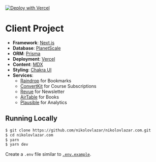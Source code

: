 [![Deploy with Vercel](https://vercel.com/button)](https://vercel.com/new/git/external?repository-url=https://github.com/nikolovlazar/nikolovlazar.com)

# Client Project

- **Framework**: [Next.js](https://nextjs.org/)
- **Database**: [PlanetScale](https://planetscale.com)
- **ORM**: [Prisma](https://prisma.io/)
- **Deployment**: [Vercel](https://vercel.com)
- **Content**: [MDX](https://github.com/mdx-js/mdx)
- **Styling**: [Chakra UI](https://chakra-ui.com/)
- **Services**:
  - [Raindrop](https://raindrop.io/) for Bookmarks
  - [ConvertKit](https://convertkit.com/) for Course Subscriptions
  - [Revue](https://www.getrevue.co/) for Newsletter
  - [AirTable](https://airtable.com/) for Books
  - [Plausible](https://plausible.io/) for Analytics

## Running Locally

```bash
$ git clone https://github.com/nikolovlazar/nikolovlazar.com.git
$ cd nikolovlazar.com
$ yarn
$ yarn dev
```

Create a `.env` file similar to [`.env.example`](https://github.com/nikolovlazar/nikolovlazar.com/blob/main/.env.example).
